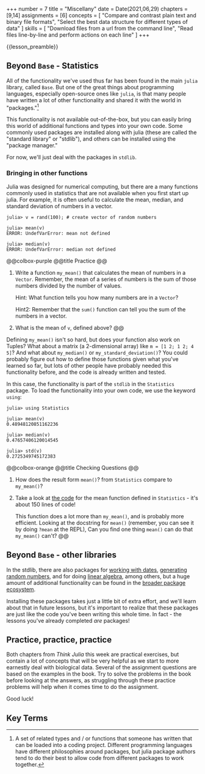 +++
number = 7
title = "Miscellany"
date = Date(2021,06,29)
chapters = [9,14]
assignments = [6]
concepts = [
   "Compare and contrast plain text and binary file formats",
   "Select the best data structure for different types of data"
]
skills = [
   "Download files from a url from the command line",
   "Read files line-by-line and perform actions on each line"
]
+++

{{lesson_preamble}}

## Beyond `Base` - Statistics

All of the functionality we've used thus far
has been found in the main `julia` library, called `Base`.
But one of the great things about programming languages,
especially open-source ones like `julia`,
is that many people have written a lot of other functionality
and shared it with the world in "packages."[^package]

This functionality is not available out-of-the-box,
but you can easily bring this world of additional functions and types
into your own code.
Some commonly used packages are installed along with julia
(these are called the "standard library" or "stdlib"),
and others can be installed using the "package manager."

For now, we'll just deal with the packages in `stdlib`.

### Bringing in other functions

Julia was designed for numerical computing,
but there are a many functions commonly used in statistics
that are not available when you first start up julia.
For example, it is often useful to calculate
the mean, median, and standard deviation
of numbers in a vector.

```julia-repl
julia> v = rand(100); # create vector of random numbers

julia> mean(v)
ERROR: UndefVarError: mean not defined

julia> median(v)
ERROR: UndefVarError: median not defined
```

@@colbox-purple
@@title
Practice
@@

   1. Write a function `my_mean()` that calculates the mean of numbers in a `Vector`.
      Remember, the mean of a series of numbers is the sum of those numbers
      divided by the number of values.

      Hint: What function tells you how many numbers are in a `Vector`?

      Hint2: Remember that the `sum()` function can tell you the sum of the numbers
      in a vector.

   2. What is the mean of `v`, defined above?
@@

Defining `my_mean()` isn't so hard, but does your function also work on Tuples?
What about a matrix (a 2-dimensional array) like `m = [1 2; 1 2; 4 5]`?
And what about `my_median()` or `my_standard_deviation()`?
You could probably figure out how to define those functions
given what you've learned so far,
but lots of other people have probably needed this functionality before,
and the code is already written and tested.

In this case, the functionality is part of the `stdlib`
in the `Statistics` package.
To load the functionality into your own code,
we use the keyword `using`:

```julia-repl
julia> using Statistics

julia> mean(v)
0.48948120851162236

julia> median(v)
0.47657406120014545

julia> std(v)
0.2725349745172383
```

@@colbox-orange
@@title
Checking Questions
@@

 1. How does the result form `mean()`? from `Statistics` compare
    to `my_mean()`?
 2. Take a look at [the code](https://github.com/JuliaLang/Statistics.jl/blob/master/src/Statistics.jl#L19-L183)
    for the mean function defined in `Statistics` -
    it's about 150 lines of code!

    This function does a lot more than `my_mean()`,
    and is probably more efficient.
    Looking at the docstring for `mean()`
    (remember, you can see it by doing `?mean` at the REPL),
    Can you find one thing `mean()` can do that `my_mean()` can't?
@@

## Beyond `Base` - other libraries

In the stdlib, there are also packages for
[working with dates](https://docs.julialang.org/en/v1/stdlib/Dates/), 
[generating random numbers](https://docs.julialang.org/en/v1/stdlib/Random/),
and for doing [linear algebra](https://docs.julialang.org/en/v1/stdlib/LinearAlgebra/),
among others,
but a huge amount of additional functionality can be found
in the [broader package ecosystem](https://www.juliahub.com/ui/Packages).

Installing these packages takes just a little bit of extra effort,
and we'll learn about that in future lessons,
but it's important to realize that these packages
are just like the code you've been writing this whole time.
In fact - the lessons you've already completed _are_ packages!

## Practice, practice, practice

Both chapters from _Think Julia_ this week are practical exercises,
but contain a lot of concepts that will be very helpful
as we start to more earnestly deal with biological data.
Several of the assignment questions are based on the examples in the book.
Try to solve the problems in the book before looking at the answers,
as struggling through these practice problems will help
when it comes time to do the assignment.

Good luck!

## Key Terms

[^package]: A set of related types and / or functions that someone has written that can be loaded into a coding project. Different programming languages have different philosophies around packages, but julia package authors tend to do their best to allow code from different packages to work together.